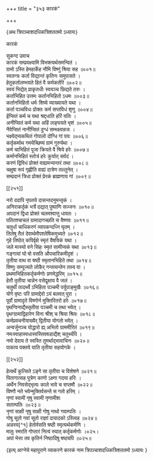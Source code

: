 +++
title = "३५३ कारकं"

+++

\{अथ त्रिपञ्चाशदधिकत्रिशततमो ऽध्यायः\}

कारकं  
    
सुकन्द उवाच  
कारकं सम्प्रवक्ष्यामि विभक्त्यर्थसमन्वितं ।  
ग्रामो ऽस्ति हेमहार्केह नौमि विष्णुं श्रिया सह ॥००१॥  
स्वतन्त्रः कर्ता विद्यान्तं कृतिनः समुपासते ।  
हेतुकर्तालम्भयते हितं वै कर्मकर्तरि ॥००२॥  
स्वयं भिद्येत् प्राकृतधीः स्वयञ्च छिद्यते तरुः   ।  
कर्ताभिहित उत्तमः कर्तानभिहितो ऽधमः ॥००३॥  
कर्तानभिहितो धर्मः शिष्ये व्याख्यायते यथा ।  
कर्ता पञ्चविधः प्रोक्तः कर्म सप्तविधं शृणु   ॥००४॥  
ईप्सितं कर्म च यथा श्रद्दधाति हरिं यतिः ।  
अनीप्सितं कर्म यथा अहिं लङ्घयते भृशं   ॥००५॥  
नैवेप्सितं नानीप्सितं दुग्धं सम्भक्ष्यन्रजः   ।  
भक्ष्येद्प्यकथितं गोपालो दोग्धि गां पयः ॥००६॥  
कर्तृकर्माथ गमयेच्छिष्यं ग्रामं गुरुर्यथा   ।  
कर्म चाभिहितं पूजा क्रियते वै श्रिये हरेः ॥००७॥  
कर्मानभिहितं स्तोत्रं हरेः कुर्यात् सर्वदं ।  
करणं द्विविधं प्रोक्तं वाह्यमभ्यन्तरं तथा   ॥००८॥  
चक्षुषा रूपं गृह्णीति वाह्यं दात्रेण तल्लुनेत्   ।  
सम्प्रदानं त्रिधा प्रोक्तं प्रेरकं ब्राह्मणाय गां   ॥००९॥  

[[२५१]]
    
नरो ददापि नृपतये दासन्तदनुमन्तृकं ।  
अनिराकर्तृकं भर्त्रे दद्यात् पुष्पाणि सज्जनः   ॥०१०॥  
अपदानं द्विधा प्रोक्तं चलमश्वात्तु धावतः ।  
पतितश्चाचलं ग्रामादागच्छति स वैष्णवः ॥०११॥  
चतुर्धा चाधिकरणं व्यापकन्दध्नि घृतम् ।  
तिलेषु तैलं देवार्थमौपश्लेषिकमुच्यते ॥०१२॥  
गृहे तिष्ठेत् कपिर्वृक्षे स्मृतं वैषयिकं यथा   ।  
जले मत्स्यो वने सिंहः स्मृतं सामीप्यकं यथा   ॥०१३॥  
गङ्गायां घो षो वसति औपचारिकमीदृशं ।  
तृतीया वाथ वा षष्ठी स्मृतानभिहिते तथा   ॥०१४॥  
विष्णुः सम्पूज्यते लोकैर् गन्तव्यन्तेन तस्य वा ।  
प्रथमाभिहितकर्तृकर्मणोः प्रणमेद्धरिम् ॥०१५॥  
हेतौ तृतीया चान्नेन वसेद्वृक्षाय वै जलं ।  
चतुर्थी तादर्थ्ये ऽभिहिता पञ्चमी पर्युपाङ्मुखैः   ॥०१६॥  
योगे वृष्टः परि ग्रामाद्देवो ऽयं बलवत् पुरा   ।  
पूर्वो ग्रामादृते विष्णोर्न मुक्तिरितरो हरेः ॥०१७॥  
पृथग्विनाद्यैस्तृतीया पञ्चमी च तथा भवेत् ।  
पृथग्ग्रामाद्विहारेण विना श्रीश् च श्रिया श्रियः   ॥०१८॥  
कर्मप्रवचनीयाख्यैर् द्वितीया योगतो भवेत् ।  
अन्वर्जुनञ्च योद्धारो ह्य् अभितो ग्राममीरितं ॥०१९॥  
नमःस्वाहास्वधास्वस्तिवषडाद्यैश् चतुर्थ्यपि ।  
नमो देवाय ते स्वस्ति तुमर्थाद्भावाचिनः ॥०२०॥  
पाकाय पक्तये याति तृतीया सहयोगके ।  

[[२५२]]
    
हेत्वर्थे कुत्सिते ऽङ्गे सा तृतीया च विशेषणे ॥०२१॥  
पितागात्सह पुत्रेण काणो ऽक्ष्णा गदया हरिः   ।  
अर्थेन निवसेद्भृत्यः काले भावे च सप्तमौ ॥०२२॥  
विष्णौ नते भवेन्मुक्तिर्वसन्ते स गतो हरिम् ।  
नृणां स्वामी नृषु स्वामी नृणामीशः  
सताम्पतिः ॥०२३॥  
नृणां साक्षी नृषु साक्षी गोषु नाथो गवाम्पतिः   ।  
गोषु सूतो गवां सूतो राज्ञां दायादको ऽस्त्विह   ॥०२४॥  
अन्नस्य[^१] हेतोर्वसति षष्ठी स्मृत्यर्थकर्मणि   ।  
मातुः स्मरति गोप्तारं नित्यं स्यात् कर्तृकर्मणोः   ।०२५।  
अपां भेत्ता तव कृतिर्न निष्ठादिषु षष्ठ्यपि   ॥०२५॥

\{इत्य् आग्नेये महापुराणे व्याकरणे कारकं नाम त्रिपञ्चाशदधिकत्रिशततमो ऽध्यायः  }
    